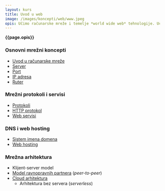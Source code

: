 ```yaml
---
layout: kurs
title: Uvod u web
image: /images/koncepti/web/www.jpeg
opis: Učimo računarske mreže i temelje *world wide web* tehnologije. Učimo šta je server, šta su portovi, protokoli i slično.
---
```


**{{page.opis}}**

### Osnovni mrežni koncepti

- [Uvod u računarske mreže](/racunarske-mreze)
- [Server](/server)
- [Port](/portovi)
- [IP adresa](/ip-adresa)
- [Ruter](/ruter)

### Mrežni protokoli i servisi

- [Protokoli](/protokoli)
- [HTTP protokol](/http)
- [Web servisi](/web-servisi)

### DNS i web hosting

- [Sistem imena domena](/sistem-imena-domena)
- [Web hosting](/hosting)

### Mrežna arhitektura

- Klijent-server model
- [Model ravnopravnih partnera](/model-ravnopravnih-partnera) (*peer-to-peer*)
- [Cloud arhitektura](/cloud-arhitektura)
  - Arhitektura bez servera (*serverless*)

